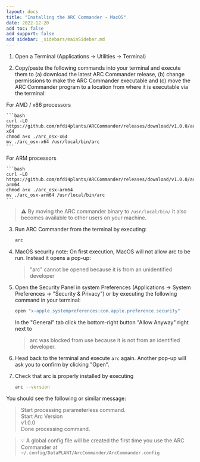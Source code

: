 ```yaml
---
layout: docs
title: "Installing the ARC Commander - MacOS"
date: 2022-12-20
add toc: false
add support: false
add sidebar: _sidebars/mainSidebar.md
---
```


1. Open a Terminal (Applications -> Utilities -> Terminal)

2. Copy/paste the following commands into your terminal and execute them to (a) download the latest ARC Commander release, (b) change permissions to make the ARC Commander executable and (c) move the ARC Commander program to a location from where it is executable via the terminal:

For AMD / x86 processors

    ```bash
    curl -LO https://github.com/nfdi4plants/ARCCommander/releases/download/v1.0.0/arc_osx-x64
    chmod a+x ./arc_osx-x64
    mv ./arc_osx-x64 /usr/local/bin/arc
    ```

For ARM processors

    ```bash
    curl -LO https://github.com/nfdi4plants/ARCCommander/releases/download/v1.0.0/arc_osx-arm64
    chmod a+x ./arc_osx-arm64
    mv ./arc_osx-arm64 /usr/local/bin/arc
    ```

> :warning: By moving the ARC commander binary to `/usr/local/bin/` it also becomes available to other users on your machine.

3. Run ARC Commander from the terminal by executing:

    ```bash
    arc
    ```

4. MacOS security note: On first execution, MacOS will not allow arc to be run. Instead it opens a pop-up:

    > "arc" cannot be opened because it is from an unidentified developer

5. Open the Security Panel in system Preferences (Applications -> System Preferences -> "Security & Privacy") or by executing the following command in your terminal:

    ```bash
    open "x-apple.systempreferences:com.apple.preference.security"
    ```

    In the "General" tab click the bottom-right button "Allow Anyway" right next to
    > arc was blocked from use because it is not from an identified developer.

6. Head back to the terminal and execute `arc` again. Another pop-up will ask you to confirm by clicking "Open".

7. Check that arc is properly installed by executing

    ```bash
    arc --version
    ```

You should see the following or similar message:

> Start processing parameterless command.  
> Start Arc Version  
> v1.0.0  
> Done processing command.  

> :bulb: A global config file will be created the first time you use the ARC Commander at `~/.config/DataPLANT/ArcCommander/ArcCommander.config`
